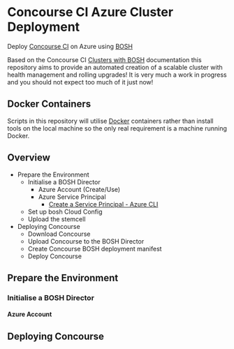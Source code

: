 # Concourse CI Azure Cluster Deployment
Deploy [Concourse CI](https://concourse.ci/) on Azure using [BOSH](http://bosh.io/)

Based on the Concourse CI [Clusters with BOSH](https://concourse.ci/clusters-with-bosh.html) documentation this repository aims to provide an automated creation of a scalable cluster with health management and rolling upgrades! It is very much a work in progress and you should not expect too much of it just now!

## Docker Containers

Scripts in this repository will utilise [Docker](https://www.docker.com) containers rather than install tools on the local machine so the only real requirement is a machine running Docker.

## Overview

- Prepare the Environment
  - Initialise a BOSH Director
    - Azure Account (Create/Use)
    - Azure Service Principal
      - [Create a Service Principal - Azure CLI](https://github.com/cloudfoundry-incubator/bosh-azure-cpi-release/blob/master/docs/get-started/create-service-principal.md)
  - Set up bosh Cloud Config
  - Upload the stemcell
- Deploying Concourse
  - Download Concourse
  - Upload Concourse to the BOSH Director
  - Create Concourse BOSH deployment manifest
  - Deploy Concourse

## Prepare the Environment
### Initialise a BOSH Director
#### Azure Account

## Deploying Concourse
